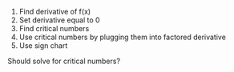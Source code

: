 

1. Find derivative of f(x)
2. Set derivative equal to 0
3. Find critical numbers
4. Use critical numbers by plugging them into factored derivative
5. Use sign chart



Should solve for critical numbers?